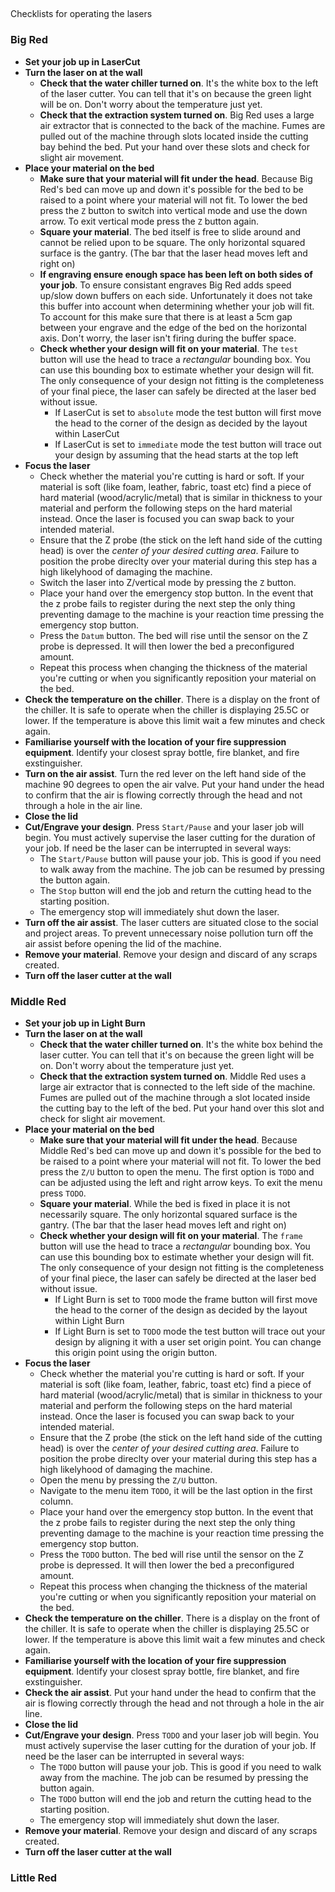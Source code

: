 ##

Checklists for operating the lasers

### Big Red

* **Set your job up in LaserCut**
* **Turn the laser on at the wall**
  * **Check that the water chiller turned on**. It's the white box to the left of the laser cutter. You can tell that it's on because the green light will be on. Don't worry about the temperature just yet.
  * **Check that the extraction system turned on**. Big Red uses a large air extractor that is connected to the back of the machine. Fumes are pulled out of the machine through slots located inside the cutting bay behind the bed. Put your hand over these slots and check for slight air movement.
* **Place your material on the bed**
  * **Make sure that your material will fit under the head**. Because Big Red's bed can move up and down it's possible for the bed to be raised to a point where your material will not fit. To lower the bed press the `Z` button to switch into vertical mode and use the down arrow. To exit vertical mode press the `Z` button again.
  * **Square your material**. The bed itself is free to slide around and cannot be relied upon to be square. The only horizontal squared surface is the gantry. (The bar that the laser head moves left and right on)
  * **If engraving ensure enough space has been left on both sides of your job**. To ensure consistant engraves Big Red adds speed up/slow down buffers on each side. Unfortunately it does not take this buffer into account when determining whether your job will fit. To account for this make sure that there is at least a 5cm gap between your engrave and the edge of the bed on the horizontal axis. Don't worry, the laser isn't firing during the buffer space.
  * **Check whether your design will fit on your material**. The `test` button will use the head to trace a *rectangular* bounding box. You can use this bounding box to estimate whether your design will fit. The only consequence of your design not fitting is the completeness of your final piece, the laser can safely be directed at the laser bed without issue.
    * If LaserCut is set to `absolute` mode the test button will first move the head to the corner of the design as decided by the layout within LaserCut
    * If LaserCut is set to `immediate` mode the test button will trace out your design by assuming that the head starts at the top left
 * **Focus the laser**
   * Check whether the material you're cutting is hard or soft. If your material is soft (like foam, leather, fabric, toast etc) find a piece of hard material (wood/acrylic/metal) that is similar in thickness to your material and perform the following steps on the hard material instead. Once the laser is focused you can swap back to your intended material.
   * Ensure that the Z probe (the stick on the left hand side of the cutting head) is over the *center of your desired cutting area*. Failure to position the probe direclty over your material during this step has a high likelyhood of damaging the machine.
   * Switch the laser into Z/vertical mode by pressing the `Z` button.
   * Place your hand over the emergency stop button. In the event that the z probe fails to register during the next step the only thing preventing damage to the machine is your reaction time pressing the emergency stop button.
   * Press the `Datum` button. The bed will rise until the sensor on the Z probe is depressed. It will then lower the bed a preconfigured amount.
   * Repeat this process when changing the thickness of the material you're cutting or when you significantly reposition your material on the bed.
 * **Check the temperature on the chiller**. There is a display on the front of the chiller. It is safe to operate when the chiller is displaying 25.5C or lower. If the temperature is above this limit wait a few minutes and check again.
 * **Familiarise yourself with the location of your fire suppression equipment**. Identify your closest spray bottle, fire blanket, and fire exstinguisher.
 * **Turn on the air assist**. Turn the red lever on the left hand side of the machine 90 degrees to open the air valve. Put your hand under the head to confirm that the air is flowing correctly through the head and not through a hole in the air line.
 * **Close the lid**
 * **Cut/Engrave your design**. Press `Start/Pause` and your laser job will begin. You must actively supervise the laser cutting for the duration of your job. If need be the laser can be interrupted in several ways:
   * The `Start/Pause` button will pause your job. This is good if you need to walk away from the machine. The job can be resumed by pressing the button again.
   * The `Stop` button will end the job and return the cutting head to the starting position.
   * The emergency stop will immediately shut down the laser.
 * **Turn off the air assist**. The laser cutters are situated close to the social and project areas. To prevent unnecessary noise pollution turn off the air assist before opening the lid of the machine.
 * **Remove your material**. Remove your design and discard of any scraps created.
 * **Turn off the laser cutter at the wall**



### Middle Red

* **Set your job up in Light Burn**
* **Turn the laser on at the wall**
  * **Check that the water chiller turned on**. It's the white box behind the laser cutter. You can tell that it's on because the green light will be on. Don't worry about the temperature just yet.
  * **Check that the extraction system turned on**. Middle Red uses a large air extractor that is connected to the left side of the machine. Fumes are pulled out of the machine through a slot located inside the cutting bay to the left of the bed. Put your hand over this slot and check for slight air movement.
* **Place your material on the bed**
  * **Make sure that your material will fit under the head**. Because Middle Red's bed can move up and down it's possible for the bed to be raised to a point where your material will not fit. To lower the bed press the `Z/U` button to open the menu. The first option is `TODO` and can be adjusted using the left and right arrow keys. To exit the menu press `TODO`.
  * **Square your material**. While the bed is fixed in place it is not necessarily square. The only horizontal squared surface is the gantry. (The bar that the laser head moves left and right on)
  * **Check whether your design will fit on your material**. The `frame` button will use the head to trace a *rectangular* bounding box. You can use this bounding box to estimate whether your design will fit. The only consequence of your design not fitting is the completeness of your final piece, the laser can safely be directed at the laser bed without issue.
    * If Light Burn is set to `TODO` mode the frame button will first move the head to the corner of the design as decided by the layout within Light Burn
    * If Light Burn is set to `TODO` mode the test button will trace out your design by aligning it with a user set origin point. You can change this origin point using the origin button.
 * **Focus the laser**
   * Check whether the material you're cutting is hard or soft. If your material is soft (like foam, leather, fabric, toast etc) find a piece of hard material (wood/acrylic/metal) that is similar in thickness to your material and perform the following steps on the hard material instead. Once the laser is focused you can swap back to your intended material.
   * Ensure that the Z probe (the stick on the left hand side of the cutting head) is over the *center of your desired cutting area*. Failure to position the probe direclty over your material during this step has a high likelyhood of damaging the machine.
   * Open the menu by pressing the `Z/U` button.
   * Navigate to the menu item `TODO`, it will be the last option in the first column.
   * Place your hand over the emergency stop button. In the event that the z probe fails to register during the next step the only thing preventing damage to the machine is your reaction time pressing the emergency stop button.
   * Press the `TODO` button. The bed will rise until the sensor on the Z probe is depressed. It will then lower the bed a preconfigured amount.
   * Repeat this process when changing the thickness of the material you're cutting or when you significantly reposition your material on the bed.
 * **Check the temperature on the chiller**. There is a display on the front of the chiller. It is safe to operate when the chiller is displaying 25.5C or lower. If the temperature is above this limit wait a few minutes and check again.
 * **Familiarise yourself with the location of your fire suppression equipment**. Identify your closest spray bottle, fire blanket, and fire exstinguisher.
 * **Check the air assist**. Put your hand under the head to confirm that the air is flowing correctly through the head and not through a hole in the air line.
 * **Close the lid**
 * **Cut/Engrave your design**. Press `TODO` and your laser job will begin. You must actively supervise the laser cutting for the duration of your job. If need be the laser can be interrupted in several ways:
   * The `TODO` button will pause your job. This is good if you need to walk away from the machine. The job can be resumed by pressing the button again.
   * The `TODO` button will end the job and return the cutting head to the starting position.
   * The emergency stop will immediately shut down the laser.
 * **Remove your material**. Remove your design and discard of any scraps created.
 * **Turn off the laser cutter at the wall**

### Little Red
